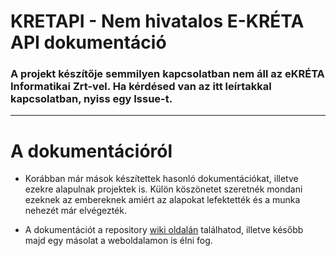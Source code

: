 # KRETAPI - Nem hivatalos E-KRÉTA API dokumentáció
### A projekt készítője semmilyen kapcsolatban nem áll az eKRÉTA Informatikai Zrt-vel. Ha kérdésed van az itt leírtakkal kapcsolatban, nyiss egy Issue-t.
---

# A dokumentációról
- Korábban már mások készítettek hasonló dokumentációkat, illetve ezekre alapulnak projektek is. Külön köszönetet szeretnék mondani ezeknek az embereknek amiért az alapokat lefektették és a munka nehezét már elvégezték.

- A dokumentációt a repository [wiki oldalán](https://github.com/WilliamNT/kretapi/wiki/) találhatod, illetve később majd egy másolat a weboldalamon is élni fog.
